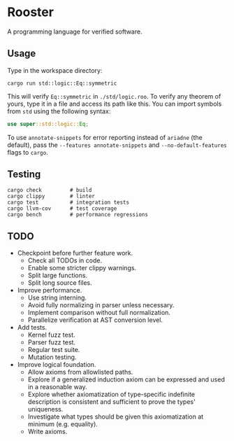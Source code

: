 # Rooster
A programming language for verified software.

## Usage
Type in the workspace directory:

    cargo run std::logic::Eq::symmetric

This will verify `Eq::symmetric` in `./std/logic.roo`.
To verify any theorem of yours, type it in a file
and access its path like this. You can import symbols
from `std` using the following syntax:

```rust
use super::std::logic::Eq;
```

To use `annotate-snippets` for error reporting
instead of `ariadne` (the default), pass the
`--features annotate-snippets` and `--no-default-features`
flags to `cargo`.

## Testing
    cargo check         # build
    cargo clippy        # linter
    cargo test          # integration tests
    cargo llvm-cov      # test coverage
    cargo bench         # performance regressions

## TODO
* Checkpoint before further feature work.
  - Check all TODOs in code.
  - Enable some stricter clippy warnings.
  - Split large functions.
  - Split long source files.
* Improve performance.
  - Use string interning.
  - Avoid fully normalizing in parser unless necessary.
  - Implement comparison without full normalization.
  - Parallelize verification at AST conversion level.
* Add tests.
  - Kernel fuzz test.
  - Parser fuzz test.
  - Regular test suite.
  - Mutation testing.
* Improve logical foundation.
  - Allow axioms from allowlisted paths.
  - Explore if a generalized induction axiom can be
    expressed and used in a reasonable way.
  - Explore whether axiomatization of type-specific
    indefinite description is consistent and sufficient
    to prove the types' uniqueness.
  - Investigate what types should be given this
    axiomatization at minimum (e.g. equality).
  - Write axioms.
